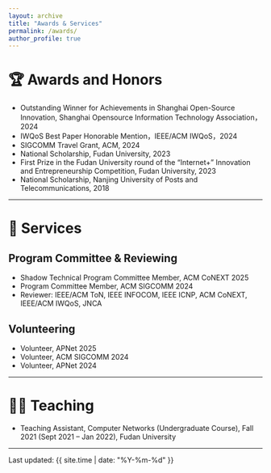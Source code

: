 ```yaml
---
layout: archive
title: "Awards & Services"
permalink: /awards/
author_profile: true
---
```


# 🏆 Awards and Honors

- Outstanding Winner for Achievements in Shanghai Open-Source Innovation, Shanghai Opensource Information Technology Association，2024
- IWQoS Best Paper Honorable Mention，IEEE/ACM IWQoS，2024
- SIGCOMM  Travel Grant, ACM, 2024  
- National Scholarship, Fudan University, 2023  
- First Prize in the Fudan University round of the “Internet+” Innovation and Entrepreneurship Competition, Fudan University, 2023
- National Scholarship, Nanjing University of Posts and Telecommunications, 2018


---

# 💼 Services

## Program Committee & Reviewing
- Shadow Technical Program Committee Member, ACM CoNEXT 2025
- Program Committee Member, ACM SIGCOMM 2024 
- Reviewer: IEEE/ACM ToN, IEEE INFOCOM, IEEE ICNP, ACM CoNEXT, IEEE/ACM IWQoS, JNCA

## Volunteering
- Volunteer, APNet 2025
- Volunteer, ACM SIGCOMM 2024
- Volunteer, APNet 2024

---

# 👨‍🏫 Teaching

- Teaching Assistant, Computer Networks (Undergraduate Course), Fall 2021 (Sept 2021 – Jan 2022), Fudan University

---

Last updated: {{ site.time | date: "%Y-%m-%d" }}
